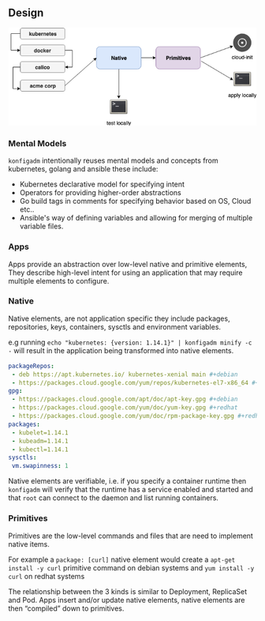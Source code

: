 
## Design

![](./docs/flow.png)

### Mental Models

`konfigadm` intentionally reuses mental models and concepts from kubernetes, golang and ansible these include:

* Kubernetes declarative model for specifying intent
* Operators for providing higher-order abstractions
* Go build tags in comments for specifying behavior based on OS, Cloud etc..
* Ansible's way of defining variables and allowing for merging of multiple variable files.


### Apps

Apps provide an abstraction over low-level native and primitive elements, They describe high-level intent for using an application that may require multiple elements to configure.

### Native

Native elements, are not application specific they include packages, repositories, keys, containers, sysctls and environment variables.

e.g running `echo "kubernetes: {version: 1.14.1}" | konfigadm minify -c -` will result in the application being transformed into native elements.
```yaml
packageRepos:
 - deb https://apt.kubernetes.io/ kubernetes-xenial main #+debian
 - https://packages.cloud.google.com/yum/repos/kubernetes-el7-x86_64 #+redhat
gpg:
 - https://packages.cloud.google.com/apt/doc/apt-key.gpg #+debian
 - https://packages.cloud.google.com/yum/doc/yum-key.gpg #+redhat
 - https://packages.cloud.google.com/yum/doc/rpm-package-key.gpg #+redhat
packages:
 - kubelet=1.14.1
 - kubeadm=1.14.1
 - kubectl=1.14.1
sysctls:
 vm.swapinness: 1
```

Native elements are verifiable, i.e. if you specify a container runtime then `konfigadm` will verify that the runtime has a service enabled and started and that `root` can connect to the daemon and list running containers.

### Primitives
Primitives are the low-level commands and files that are need to implement native items.

For example a `package: [curl]` native element would create a `apt-get install -y curl` primitive command on debian systems and `yum install -y curl` on redhat systems

The relationship between the 3 kinds is similar to Deployment, ReplicaSet and Pod. Apps insert and/or update native elements, native elements are then “compiled” down to primitives.
